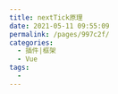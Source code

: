 ```yaml
---
title: nextTick原理
date: 2021-05-11 09:55:09
permalink: /pages/997c2f/
categories:
  - 插件|框架
  - Vue
tags:
  - 
---
```

